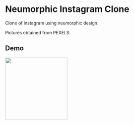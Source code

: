 # Neumorphic Instagram Clone

Clone of instagram using neumorphic design.

Pictures obtained from PEXELS.

## Demo

<img src="https://github.com/IvanLpJc/Neumorphic-Instagram-Clone/blob/main/demo/demo.gif" width=200px>
